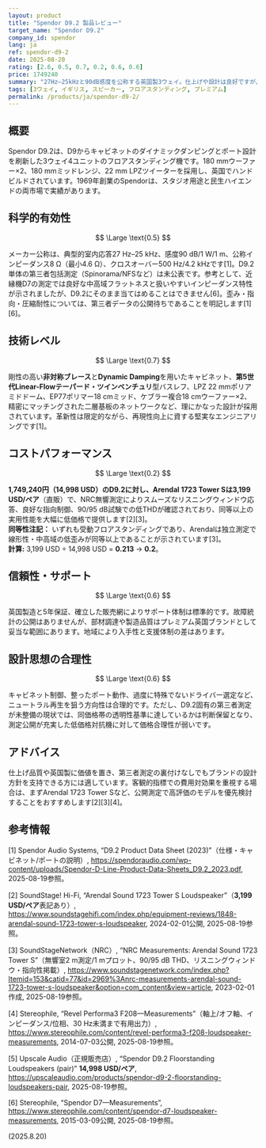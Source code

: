 ```yaml
---
layout: product
title: "Spendor D9.2 製品レビュー"
target_name: "Spendor D9.2"
company_id: spendor
lang: ja
ref: spendor-d9-2
date: 2025-08-20
rating: [2.6, 0.5, 0.7, 0.2, 0.6, 0.6]
price: 1749240
summary: "27Hz–25kHzと90dB感度を公称する英国製3ウェイ。仕上げや設計は良好ですが、客観的性能に基づく価格対効果は強くありません。"
tags: [3ウェイ, イギリス, スピーカー, フロアスタンディング, プレミアム]
permalink: /products/ja/spendor-d9-2/
---
```

## 概要

Spendor D9.2は、D9からキャビネットのダイナミックダンピングとポート設計を刷新した3ウェイ4ユニットのフロアスタンディング機です。180 mmウーファー×2、180 mmミッドレンジ、22 mm LPZツイーターを採用し、英国でハンドビルドされています。1969年創業のSpendorは、スタジオ用途と民生ハイエンドの両市場で実績があります。

## 科学的有効性

$$ \Large \text{0.5} $$

メーカー公称は、典型的室内応答27 Hz–25 kHz、感度90 dB/1 W/1 m、公称インピーダンス8 Ω（最小4.6 Ω）、クロスオーバー500 Hz/4.2 kHzです[1]。D9.2単体の第三者包括測定（Spinorama/NFSなど）は未公表です。参考として、近縁機D7の測定では良好な中高域フラットネスと扱いやすいインピーダンス特性が示されましたが、D9.2にそのまま当てはめることはできません[6]。歪み・指向・圧縮耐性については、第三者データの公開待ちであることを明記します[1][6]。

## 技術レベル

$$ \Large \text{0.7} $$

剛性の高い**非対称ブレース**と**Dynamic Damping**を用いたキャビネット、**第5世代Linear-Flowテーパード・ツインベンチュリ**型バスレフ、LPZ 22 mmポリアミドドーム、EP77ポリマー18 cmミッド、ケブラー複合18 cmウーファー×2、精密にマッチングされた二層基板のネットワークなど、理にかなった設計が採用されています。革新性は限定的ながら、再現性向上に資する堅実なエンジニアリングです[1]。

## コストパフォーマンス

$$ \Large \text{0.2} $$

**1,749,240円（14,998 USD）**のD9.2に対し、**Arendal 1723 Tower S**は**3,199 USD/ペア**（直販）で、NRC無響測定によりスムーズなリスニングウィンドウ応答、良好な指向制御、90/95 dB試験での低THDが確認されており、同等以上の実用性能を大幅に低価格で提供します[2][3]。  
**同等性注記：** いずれも受動フロアスタンディングであり、Arendalは独立測定で線形性・中高域の低歪みが同等以上であることが示されています[3]。  
**計算:** 3,199 USD ÷ 14,998 USD = **0.213** → **0.2**。

## 信頼性・サポート

$$ \Large \text{0.6} $$

英国製造と5年保証、確立した販売網によりサポート体制は標準的です。故障統計の公開はありませんが、部材調達や製造品質はプレミアム英国ブランドとして妥当な範囲にあります。地域により入手性と支援体制の差はあります。

## 設計思想の合理性

$$ \Large \text{0.6} $$

キャビネット制御、整ったポート動作、過度に特殊でないドライバー選定など、ニュートラル再生を狙う方向性は合理的です。ただし、D9.2固有の第三者測定が未整備の現状では、同価格帯の透明性基準に達しているかは判断保留となり、測定公開が充実した低価格対抗機に対して価格合理性が弱いです。

## アドバイス

仕上げ品質や英国製に価値を置き、第三者測定の裏付けなしでもブランドの設計方針を支持できる方には適しています。客観的指標での費用対効果を重視する場合は、まずArendal 1723 Tower Sなど、公開測定で高評価のモデルを優先検討することをおすすめします[2][3][4]。

## 参考情報

[1] Spendor Audio Systems, “D9.2 Product Data Sheet (2023)”（仕様・キャビネット/ポートの説明）, https://spendoraudio.com/wp-content/uploads/Spendor-D-Line-Product-Data-Sheets_D9.2_2023.pdf, 2025-08-19参照。

[2] SoundStage! Hi-Fi, “Arendal Sound 1723 Tower S Loudspeaker”（**3,199 USD/ペア**表記あり）, https://www.soundstagehifi.com/index.php/equipment-reviews/1848-arendal-sound-1723-tower-s-loudspeaker, 2024-02-01公開, 2025-08-19参照。

[3] SoundStageNetwork（NRC）, “NRC Measurements: Arendal Sound 1723 Tower S”（無響室2 m測定/1 mプロット、90/95 dB THD、リスニングウィンドウ・指向性掲載）, https://www.soundstagenetwork.com/index.php?Itemid=153&catid=77&id=2969%3Anrc-measurements-arendal-sound-1723-tower-s-loudspeaker&option=com_content&view=article, 2023-02-01作成, 2025-08-19参照。

[4] Stereophile, “Revel Performa3 F208—Measurements”（軸上/オフ軸、インピーダンス/位相、30 Hz未満まで有用出力）, https://www.stereophile.com/content/revel-performa3-f208-loudspeaker-measurements, 2014-07-03公開, 2025-08-19参照。

[5] Upscale Audio（正規販売店）, “Spendor D9.2 Floorstanding Loudspeakers (pair)” **14,998 USD/ペア**, https://upscaleaudio.com/products/spendor-d9-2-floorstanding-loudspeakers-pair, 2025-08-19参照。

[6] Stereophile, “Spendor D7—Measurements”, https://www.stereophile.com/content/spendor-d7-loudspeaker-measurements, 2015-03-09公開, 2025-08-19参照。

(2025.8.20)

